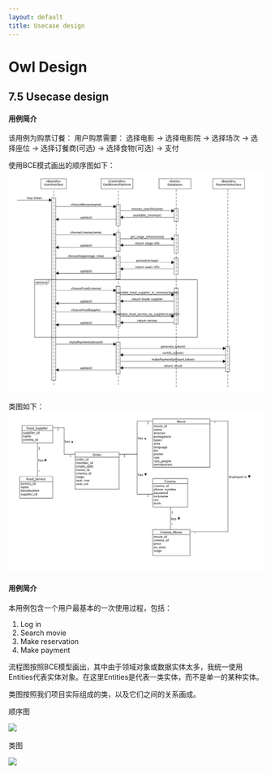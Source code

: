 ```yaml
---
layout: default
title: Usecase design
---
```

# Owl Design

## 7.5 Usecase design

#### 用例简介

该用例为购票订餐：
用户购票需要：
选择电影 -> 选择电影院 -> 选择场次 -> 选择座位 -> 选择订餐商(可选) -> 选择食物(可选) -> 支付

使用BCE模式画出的顺序图如下：
![Screen Shot 2018-06-30 at 12.39.52 PM](/assets/Screen%20Shot%202018-06-30%20at%2012.39.52%20PM.png)

类图如下：
![Screen Shot 2018-06-30 at 1.57.37 PM](/assets/Screen%20Shot%202018-06-30%20at%201.57.37%20PM.png)

#### 用例简介

本用例包含一个用户最基本的一次使用过程，包括：

1. Log in
2. Search movie
3. Make reservation
4. Make payment

流程图按照BCE模型画出，其中由于领域对象或数据实体太多，我统一使用Entities代表实体对象。在这里Entities是代表一类实体，而不是单一的某种实体。 

类图按照我们项目实际组成的类，以及它们之间的关系画成。 

顺序图

![](https://github.com/Owl-Movies-Ticket-System/Dashboard/blob/gh-pages/assets/lf_shunxutu.png?raw=true)

类图

![](https://github.com/Owl-Movies-Ticket-System/Dashboard/blob/gh-pages/assets/lf_leitu.png?raw=true)
